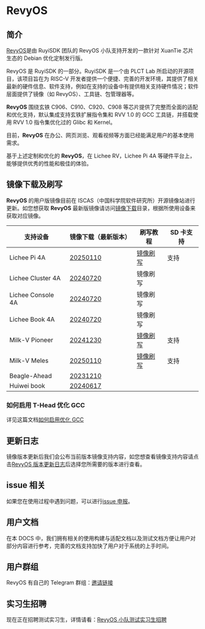 # RevyOS

## 简介

[RevyOS](https://github.com/orgs/revyos/repositories)是由 RuyiSDK 团队的 RevyOS 小队支持开发的一款针对 XuanTie 芯片生态的 Debian 优化定制发行版。

RevyOS 是 RuyiSDK 的一部分。RuyiSDK 是一个由 PLCT Lab 所启动的开源项目，该项目旨在为 RISC-V 开发者提供一个便捷、完善的开发环境，其提供了相关最新的硬件信息、软件支持，例如在支持的设备中有提供相关支持硬件情况；软件层面提供了镜像（如 RevyOS）、工具链、包管理器等。

__RevyOS__ 围绕玄铁 C906、C910、C920、C908 等芯片提供了完整而全面的适配和优化支持，默认集成支持玄铁扩展指令集和 RVV 1.0 的 GCC 工具链，并搭载使用 RVV 1.0 指令集优化过的 Glibc 和 Kernel。

目前，__RevyOS__ 在办公、网页浏览、观看视频等方面已经能满足用户的基本使用需求。

基于上述定制和优化的 __RevyOS__，在 Lichee RV，Lichee Pi 4A 等硬件平台上，能够提供优秀的性能和极佳的体验。

## 镜像下载及刷写

__RevyOS__ 的用户版镜像目前在 ISCAS（中国科学院软件研究所）开源镜像站进行更新。如您想获取 __RevyOS__ 最新版镜像请访问[镜像下载](https://mirror.iscas.ac.cn/revyos/extra/images/)目录，根据所使用设备来获取对应镜像。

| 支持设备          | 镜像下载（最新版本）                                                             | 刷写教程                                      | SD 卡支持 |
| ----------------- | -------------------------------------------------------------------------------- | --------------------------------------------- | --------- |
| Lichee Pi 4A      | [20250110](https://mirror.iscas.ac.cn/revyos/extra/images/lpi4a/20250110/)       | [镜像刷写](./Installation/licheepi4a.md)      | 支持      |
| Lichee Cluster 4A | [20240720](https://mirror.iscas.ac.cn/revyos/extra/images/lpi4a/)                | 镜像刷写      |           |
| Lichee Console 4A | [20240720](https://mirror.iscas.ac.cn/revyos/extra/images/lcon4a/20240720/)      | 镜像刷写 |           |
| Lichee Book 4A    | [20240720](https://mirror.iscas.ac.cn/revyos/extra/images/laptop4a/)             | 镜像刷写      |           |
| Milk-V Pioneer    | [20241230](https://mirror.iscas.ac.cn/revyos/extra/images/sg2042/20241230/)      | [镜像刷写](./Installation/milkv-pioneer.md)   | 支持      |
| Milk-V Meles      | [20250110](https://mirror.iscas.ac.cn/revyos/extra/images/meles/20250110/)       | [镜像刷写](https://milkv.io/zh/docs/meles/installation) | 支持      |
| Beagle-Ahead      | [20231210](https://mirror.iscas.ac.cn/revyos/extra/images/beagle/20231210/)      |                                               |           |
| Huiwei book       | [20240617](https://mirror.iscas.ac.cn/revyos/extra/images/huiwei/test/20240617/) |                                               |           |

### 如何启用 T-Head 优化 GCC

详见这篇文档[如何启用优化 GCC](build/debian/enable_optimization_gcc.md)

## 更新日志

镜像版本更新后我们会公布当前版本镜像支持内容，如您想查看镜像支持内容请点击[RevyOS 版本更新日志](./changelog/)后选择您所需要的版本进行查看。

## issue 相关

如果您在使用过程中遇到问题，可以进行[issue 申报](https://github.com/revyos/revyos/issues)。

## 用户文档

在本 DOCS 中，我们拥有相关的使用构建与适配文档以及测试文档方便让用户对部分内容进行参考，完善的文档支持加快了用户对于系统的上手时间。

## 用户群组

RevyOS 有自己的 Telegram 群组：[邀请链接](https://t.me/+Pi6px22-OsUxM2M1)

## 实习生招聘

现在正在招聘测试实习生，详情请看：[RevyOS 小队测试实习生招聘](https://github.com/plctlab/weloveinterns/blob/master/open-internships.md#j143-revyos%E5%B0%8F%E9%98%9F%E6%B5%8B%E8%AF%95%E5%AE%9E%E4%B9%A0%E7%94%9F20241111%E5%BC%80%E6%94%BE100%E5%90%8D)
